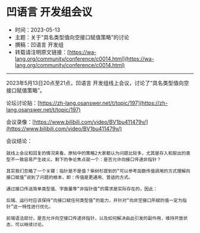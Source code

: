 # 凹语言 开发组会议

- 时间：2023-05-13
- 主题：关于“具名类型值向空接口赋值策略”的讨论
- 撰稿：凹语言 开发组
- 转载请注明原文链接：[https://wa-lang.org/community/conference/c0014.html](https://wa-lang.org/community/conference/c0014.html)

---

2023年5月13日20点至21点，凹语言 开发组线上会议，讨论了“具名类型值向空接口赋值策略”。

论坛讨论贴：[https://zh-lang.osanswer.net/t/topic/197](https://zh-lang.osanswer.net/t/topic/197)

会议录像：[https://www.bilibili.com/video/BV1bu411479v/](https://www.bilibili.com/video/BV1bu411479v/)

会议结论：
```
就线上会议和回复的情况来看，原帖中的策略2大家都认为问题比较多，尤其是存入和取出的类型不一致容易产生歧义。剩下的争论焦点就一个：是否允许向接口传递非指针？

其实我们忽略了一个关键：指针是不是值？柴树杉提到的“可以参考函数传值调用的方式理解向接口赋值”说到了问题的根本，即：传值是更通用、普适的方式。

通过接口传送简单类型值、字面量等“非指针值”的需求是实际存在的，因此：

后端、运行时应该保持“向接口赋任何类型值”的能力，并针对“向非空接口所赋的值一定为指针”这一特性进行优化。

前端语法部分，是否允许向空接口传递非指针，以及如何解决由此引发的副作用，维持开放状态，可以继续讨论。
```